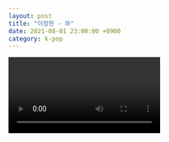 ```yaml
---
layout: post
title: "이정현 - 와"
date: 2021-08-01 23:00:00 +0900
category: k-pop
---
```


<div class="video-container">
    <video id="player" class="video-js vjs-default-skin vjs-big-play-centered" data-json="/public/json/k-pop/이정현 - 와.json"></video>
</div>

```
```